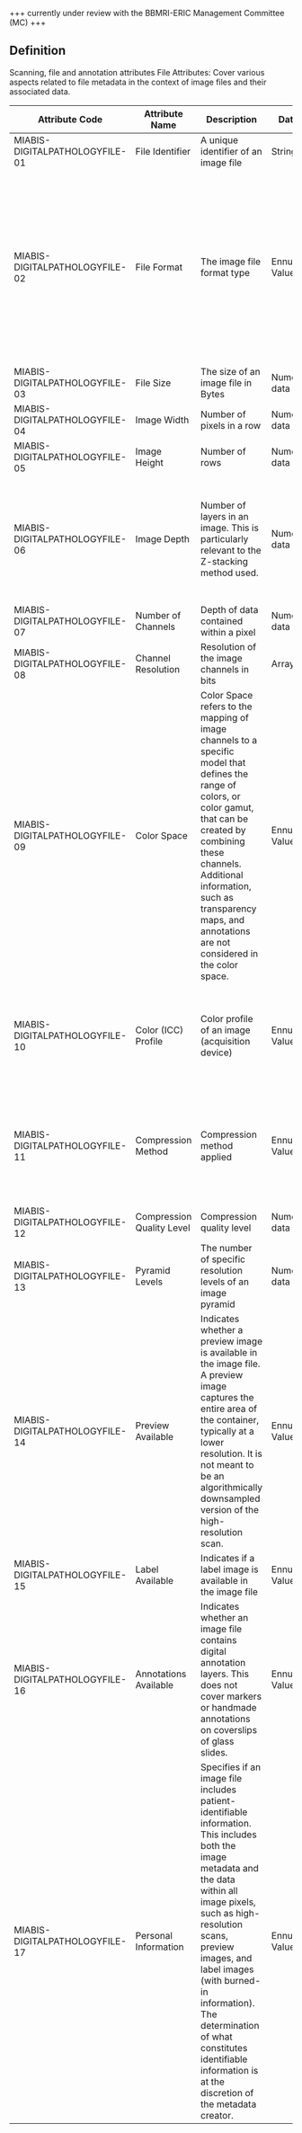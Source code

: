 +++ currently under review with the BBMRI-ERIC Management Committee (MC) +++

## Definition

Scanning, file and annotation attributes
File Attributes: Cover various aspects related to file metadata in the context of image files and their associated data.

| Attribute Code                 | Attribute Name            | Description                                                                                                                                                                                                                                                                                                                                                  | Data type          | Allowed values                                                                                                                                                                      | Constraints                                                                                                                      | Cardinality |
| ------------------------------ | ------------------------- | ------------------------------------------------------------------------------------------------------------------------------------------------------------------------------------------------------------------------------------------------------------------------------------------------------------------------------------------------------------ | ------------------ | ----------------------------------------------------------------------------------------------------------------------------------------------------------------------------------- | -------------------------------------------------------------------------------------------------------------------------------- | ----------- |
| MIABIS-DIGITALPATHOLOGYFILE-01 | File Identifier           | A unique identifier of an image file                                                                                                                                                                                                                                                                                                                         | String             | An ID as a free-text string                                                                                                                                                         | none                                                                                                                             | 1:1         |
| MIABIS-DIGITALPATHOLOGYFILE-02 | File Format               | The image file format type                                                                                                                                                                                                                                                                                                                                   | Ennumerated Values | svs, tif, tiff, dcm, vms, vmu, ndpi, scn, mrxs, svslide, bif,other (the value is known but cannot be classified into any of the predefined categories), NULL (the value is unknown) | none                                                                                                                             | 1:1         |
| MIABIS-DIGITALPATHOLOGYFILE-03 | File Size                 | The size of an image file in Bytes                                                                                                                                                                                                                                                                                                                           | Numeric data       |                                                                                                                                                                                     | none                                                                                                                             | 1:1         |
| MIABIS-DIGITALPATHOLOGYFILE-04 | Image Width               | Number of pixels in a row                                                                                                                                                                                                                                                                                                                                    | Numeric data       |                                                                                                                                                                                     | none                                                                                                                             | 1:1         |
| MIABIS-DIGITALPATHOLOGYFILE-05 | Image Height              | Number of rows                                                                                                                                                                                                                                                                                                                                               | Numeric data       |                                                                                                                                                                                     | none                                                                                                                             | 0:1         |
| MIABIS-DIGITALPATHOLOGYFILE-06 | Image Depth               | Number of layers in an image. This is particularly relevant to the Z-stacking method used.                                                                                                                                                                                                                                                                   | Numeric data       |                                                                                                                                                                                     | For the single or extended Z-stacking method, the image depth is = 1; For the multiple Z-stacking method, the image depth is > 1 | 1:1         |
| MIABIS-DIGITALPATHOLOGYFILE-07 | Number of Channels        | Depth of data contained within a pixel                                                                                                                                                                                                                                                                                                                       | Numeric data       |                                                                                                                                                                                     | none                                                                                                                             | 0:1         |
| MIABIS-DIGITALPATHOLOGYFILE-08 | Channel Resolution        | Resolution of the image channels in bits                                                                                                                                                                                                                                                                                                                     | Array              | Array of Numbers                                                                                                                                                                    | none                                                                                                                             | 1:1         |
| MIABIS-DIGITALPATHOLOGYFILE-09 | Color Space               | Color Space refers to the mapping of image channels to a specific model that defines the range of colors, or color gamut, that can be created by combining these channels. Additional information, such as transparency maps, and annotations are not considered in the color space.                                                                         | Ennumerated Values | grey, RGB, lab, HSV, multispectral (the channels can be mapped to a specific light spectrum), multiplex (the channels are abstract information layers), other, NULL                 | none                                                                                                                             | 1:1         |
| MIABIS-DIGITALPATHOLOGYFILE-10 | Color (ICC) Profile       | Color profile of an image (acquisition device)                                                                                                                                                                                                                                                                                                               | Ennumerated Values | Controlled Value Set of color profiles                                                                                                                                              | It’s recommended that the color profile is specified, e.g. sRGB or Gray Gamma 1.8/2.2, GSDF, etc                                 | 1:1         |
| MIABIS-DIGITALPATHOLOGYFILE-11 | Compression Method        | Compression method applied                                                                                                                                                                                                                                                                                                                                   | Ennumerated Values | The value should be taken whenever possible from the Lossy Image Compression Method (0028,2114)                                                                                     | none                                                                                                                             | 1:1         |
| MIABIS-DIGITALPATHOLOGYFILE-12 | Compression Quality Level | Compression quality level                                                                                                                                                                                                                                                                                                                                    | Numeric data       |                                                                                                                                                                                     | none                                                                                                                             | 1:1         |
| MIABIS-DIGITALPATHOLOGYFILE-13 | Pyramid Levels            | The number of specific resolution levels of an image pyramid                                                                                                                                                                                                                                                                                                 | Numeric data       |                                                                                                                                                                                     | none                                                                                                                             | 0:1         |
| MIABIS-DIGITALPATHOLOGYFILE-14 | Preview Available         | Indicates whether a preview image is available in the image file. A preview image captures the entire area of the container, typically at a lower resolution. It is not meant to be an algorithmically downsampled version of the high-resolution scan.                                                                                                      | Ennumerated Values | yes, no, NULL (the value is unknown)                                                                                                                                                | none                                                                                                                             | 1:1         |
| MIABIS-DIGITALPATHOLOGYFILE-15 | Label Available           | Indicates if a label image is available in the image file                                                                                                                                                                                                                                                                                                    | Ennumerated Values | yes, no, NULL (the value is unknown)                                                                                                                                                | none                                                                                                                             | 1:1         |
| MIABIS-DIGITALPATHOLOGYFILE-16 | Annotations Available     | Indicates whether an image file contains digital annotation layers. This does not cover markers or handmade annotations on coverslips of glass slides.                                                                                                                                                                                                       | Ennumerated Values | yes, no, NULL (the value is unknown)                                                                                                                                                | none                                                                                                                             | 1:1         |
| MIABIS-DIGITALPATHOLOGYFILE-17 | Personal Information      | Specifies if an image file includes patient-identifiable information. This includes both the image metadata and the data within all image pixels, such as high-resolution scans, preview images, and label images (with burned-in information). The determination of what constitutes identifiable information is at the discretion of the metadata creator. | Ennumerated Values | yes, no, NULL (the value is unknown)                                                                                                                                                | none                                                                                                                             | 1:1         |
